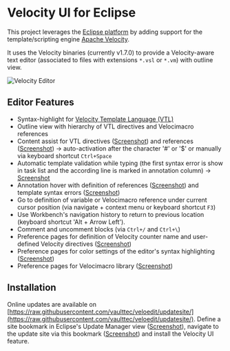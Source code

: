 # Velocity UI for Eclipse

This project leverages the [Eclipse platform](http://www.eclipse.org/) by adding support for the template/scripting
engine [Apache Velocity](http://velocity.apache.org).

It uses the Velocity binaries (currently v1.7.0) to provide a Velocity-aware text editor (associated to files with extensions `*.vsl` or `*.vm`) with outline view.

![Velocity Editor](/../images/screenshots/Editor.png?raw=true")
	

## Editor Features

* Syntax-highlight for [Velocity Template Language (VTL)](http://velocity.apache.org/engine/devel/vtl-reference-guide.html)
* Outline view with hierarchy of VTL directives and Velocimacro references
* Content assist for VTL directives ([Screenshot](../images/screenshots/ContentAssistDirectives.png?raw=true)) and references ([Screenshot](../images/screenshots/ContentAssistReferences.png?raw=true)) -> auto-activation after the character '#' or '$' or manually via keyboard shortcut `Ctrl+Space`
* Automatic template validation while typing (the first syntax error is show in task list and the according line is marked in annotation column) -> [Screenshot](../images/screenshots/SyntaxError.png?raw=true)
* Annotation hover with definition of references ([Screenshot](../images/screenshots/AnnotationHover.png?raw=true)) and template syntax errors ([Screenshot](../images/screenshots/SyntaxErrorAnnotation.png?raw=true))
* Go to definition of variable or Velocimacro reference under current cursor position (via navigate + context menu or keyboard shortcut `F3`)
* Use Workbench's navigation history to return to previous location (keyboard shortcut 'Alt + Arrow Left').
* Comment and uncomment blocks (via `Ctrl+/` and `Ctrl+\`)
* Preference pages for definition of Velocity counter name and user-defined Velocity directives ([Screenshot](../images/screenshots/PreferencesUserDirectives.png?raw=true))
* Preference pages for color settings of the editor's syntax highlighting ([Screenshot](../images/screenshots/PreferencesSyntaxHighlighting.png?raw=true))
* Preference pages for Velocimacro library ([Screenshot](../images/screenshots/PreferencesVelocimacroLibrary.png?raw=true))


## Installation

Online updates are available on [https://raw.githubusercontent.com/vaulttec/veloedit/updatesite/](https://raw.githubusercontent.com/vaulttec/veloedit/updatesite/).
Define a site bookmark in Eclipse's Update Manager view ([Screenshot](../images/screenshots/UpdateSiteBookmark.png?raw=true)), navigate to the update site via this bookmark ([Screenshot](../images/screenshots/UpdateSitePreview.png?raw=true)) and install the Velocity UI feature.
